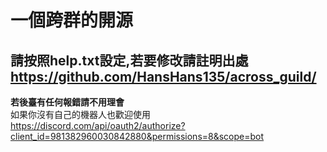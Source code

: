 # 一個跨群的開源
請按照help.txt設定,若要修改請註明出處 https://github.com/HansHans135/across_guild/
---
**若後臺有任何報錯請不用理會**
      </br>如果你沒有自己的機器人也歡迎使用 https://discord.com/api/oauth2/authorize?client_id=981382960030842880&permissions=8&scope=bot

